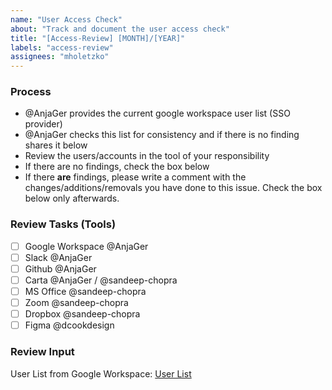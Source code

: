 ```yaml
---
name: "User Access Check"
about: "Track and document the user access check"
title: "[Access-Review] [MONTH]/[YEAR]"
labels: "access-review"
assignees: "mholetzko"
---
```


### Process

* @AnjaGer provides the current google workspace user list (SSO provider)
* @AnjaGer checks this list for consistency and if there is no finding shares it below
* Review the users/accounts in the tool of your responsibility
* If there are no findings, check the box below
* If there **are** findings, please write a comment with the changes/additions/removals you have done to this issue. Check the box below only afterwards.

### Review Tasks (Tools)

- [ ] Google Workspace @AnjaGer
- [ ] Slack @AnjaGer
- [ ] Github @AnjaGer
- [ ] Carta @AnjaGer / @sandeep-chopra
- [ ] MS Office @sandeep-chopra
- [ ] Zoom @sandeep-chopra
- [ ] Dropbox @sandeep-chopra
- [ ] Figma @dcookdesign

### Review Input

User List from Google Workspace: [User List](<ADD LINK HERE>)
